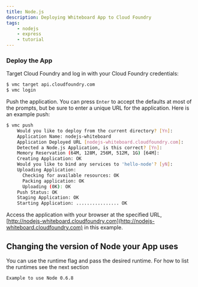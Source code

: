 ```yaml
---
title: Node.js
description: Deploying Whiteboard App to Cloud Foundry
tags:
    - nodejs
    - express
    - tutorial
---
```


### Deploy the App

Target Cloud Foundry and log in with your Cloud Foundry credentials:

```bash
$ vmc target api.cloudfoundry.com
$ vmc login
```

Push the application. You can press `Enter` to accept the defaults at most of the prompts, but be sure to enter a unique URL for the application. Here is an example push:

``` bash
$ vmc push
	Would you like to deploy from the current directory? [Yn]:
	Application Name: nodejs-whiteboard
	Application Deployed URL [nodejs-whiteboard.cloudfoundry.com]:
	Detected a Node.js Application, is this correct? [Yn]:
	Memory Reservation (64M, 128M, 256M, 512M, 1G) [64M]:
	Creating Application: OK
	Would you like to bind any services to 'hello-node'? [yN]:
	Uploading Application:
	  Checking for available resources: OK
	  Packing application: OK
	  Uploading (0K): OK
	Push Status: OK
	Staging Application: OK
	Starting Application: ................ OK
```

Access the application with your browser at the specified URL, [http://nodejs-whiteboard.cloudfoundry.com](http://nodejs-whiteboard.cloudfoundry.com) in this example.

## Changing the version of Node your App uses

You can use the runtime flag and pass the desired runtime. For how to list the runtimes see the next section

```bash
Example to use Node 0.6.8
```